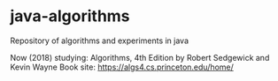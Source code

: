 # java-algorithms
Repository of algorithms and experiments in java


Now (2018) studying: Algorithms, 4th Edition by Robert Sedgewick and Kevin Wayne
Book site: https://algs4.cs.princeton.edu/home/ 
